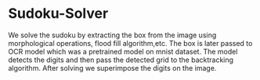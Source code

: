 # Sudoku-Solver

We solve the sudoku by extracting the box from the image using morphological operations, flood fill algorithm,etc. The box is later passed to OCR model which was a pretrained model on mnist dataset. The model detects the digits and then pass the detected grid to the backtracking algorithm. After solving we superimpose the digits on the image.
